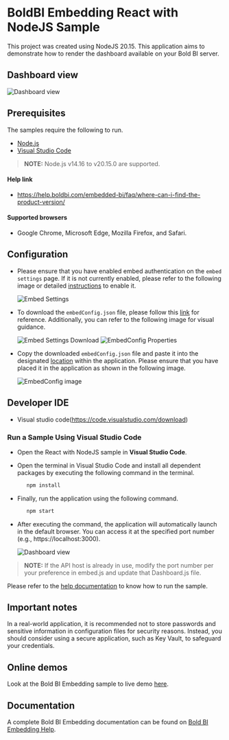 # BoldBI Embedding React with NodeJS Sample

This project was created using NodeJS 20.15. This application aims to demonstrate how to render the dashboard available on your Bold BI server.

## Dashboard view

   ![Dashboard view](https://github.com/boldbi/react-with-nodejs-sample/assets/129486688/9608f9e1-99f8-4375-9724-d15820cb690f)
 
 ## Prerequisites

The samples require the following to run.

 * [Node.js](https://nodejs.org/en/)
 * [Visual Studio Code](https://code.visualstudio.com/download)

> **NOTE:** Node.js v14.16 to v20.15.0 are supported.

#### Help link

 * https://help.boldbi.com/embedded-bi/faq/where-can-i-find-the-product-version/

 #### Supported browsers
  
  * Google Chrome, Microsoft Edge, Mozilla Firefox, and Safari.

 ## Configuration

 * Please ensure that you have enabled embed authentication on the `embed settings` page. If it is not currently enabled, please refer to the following image or detailed [instructions](https://help.boldbi.com/site-administration/embed-settings/#get-embed-secret-code) to enable it.

    ![Embed Settings](https://github.com/boldbi/aspnet-core-sample/assets/91586758/b3a81978-9eb4-42b2-92bb-d1e2735ab007)

 * To download the `embedConfig.json` file, please follow this [link](https://help.boldbi.com/site-administration/embed-settings/#get-embed-configuration-file) for reference. Additionally, you can refer to the following image for visual guidance.

    ![Embed Settings Download](https://github.com/boldbi/aspnet-core-sample/assets/91586758/d27d4cfc-6a3e-4c34-975e-f5f22dea6172)
    ![EmbedConfig Properties](https://github.com/boldbi/aspnet-core-sample/assets/91586758/d6ce925a-0d4c-45d2-817e-24d6d59e0d63)

 * Copy the downloaded `embedConfig.json` file and paste it into the designated [location](https://github.com/boldbi/react-with-nodejs-sample/tree/master) within the application. Please ensure that you have placed it in the application as shown in the following image.

   ![EmbedConfig image](https://github.com/boldbi/react-with-nodejs-sample/assets/129486688/6dc248bc-306c-497f-9aed-421abb2ca710)

 ## Developer IDE

  * Visual studio code(https://code.visualstudio.com/download)

 ### Run a Sample Using Visual Studio Code
 
  * Open the React with NodeJS sample in **Visual Studio Code**.
   
  * Open the terminal in Visual Studio Code and install all dependent packages by executing the following command in the terminal.
    
    ```bash
       npm install
    ```
    
  * Finally, run the application using the following command.
    
    ```bash
       npm start
    ```
    
  * After executing the command, the application will automatically launch in the default browser. You can access it at the specified port number (e.g., https://localhost:3000).

    ![Dashboard view](https://github.com/boldbi/react-with-nodejs-sample/assets/129486688/9608f9e1-99f8-4375-9724-d15820cb690f)

> **NOTE:** If the API host is already in use, modify the port number per your preference in embed.js and update that Dashboard.js file.

Please refer to the [help documentation](https://help.boldbi.com/embedding-options/embedding-sdk/samples/react-with-node-js/#how-to-run-the-sample) to know how to run the sample.

## Important notes

In a real-world application, it is recommended not to store passwords and sensitive information in configuration files for security reasons. Instead, you should consider using a secure application, such as Key Vault, to safeguard your credentials.

## Online demos

Look at the Bold BI Embedding sample to live demo [here](https://samples.boldbi.com/embed).

## Documentation

A complete Bold BI Embedding documentation can be found on [Bold BI Embedding Help](https://help.boldbi.com/embedded-bi/javascript-based/).
